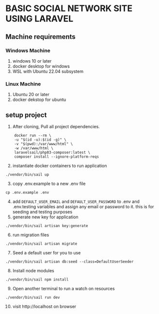 # BASIC SOCIAL NETWORK SITE USING LARAVEL

## Machine requirements
### Windows Machine
1. windows 10 or later
2. docker desktop for windows
3. WSL with Ubuntu 22.04 subsystem

### Linux Machine
1. Ubuntu 20 or later
2. docker dekstop for ubuntu  


## setup project
1. After cloning, Pull all project dependencies. 
``` 
    docker run --rm \
    -u "$(id -u):$(id -g)" \
    -v "$(pwd):/var/www/html" \
    -w /var/www/html \
    laravelsail/php83-composer:latest \
    composer install --ignore-platform-reqs 
```
2. instantiate docker containers to run application
```
./vendor/bin/sail up
```
3. copy .env.example to a new .env file
```
cp .env.example .env
```
4. add `DEFAULT_USER_EMAIL` and `DEFAULT_USER_PASSWORD` to .env and .env.testing variables and assign any email or password to it. this is for seeding and testing purposes
5. generate new key for application
```
./vendor/bin/sail artisan key:generate
```
6. run migration files
```
./vendor/bin/sail artisan migrate
```
7. Seed a default user for you to use
```
./vendor/bin/sail artisan db:seed --class=DefaultUserSeeder
```
8. Install node modules
```
./vendor/bin/sail npm install
```
9. Open another terminal to run a watch on resources
```
./vendor/bin/sail run dev
```
10. visit http://localhost on browser

